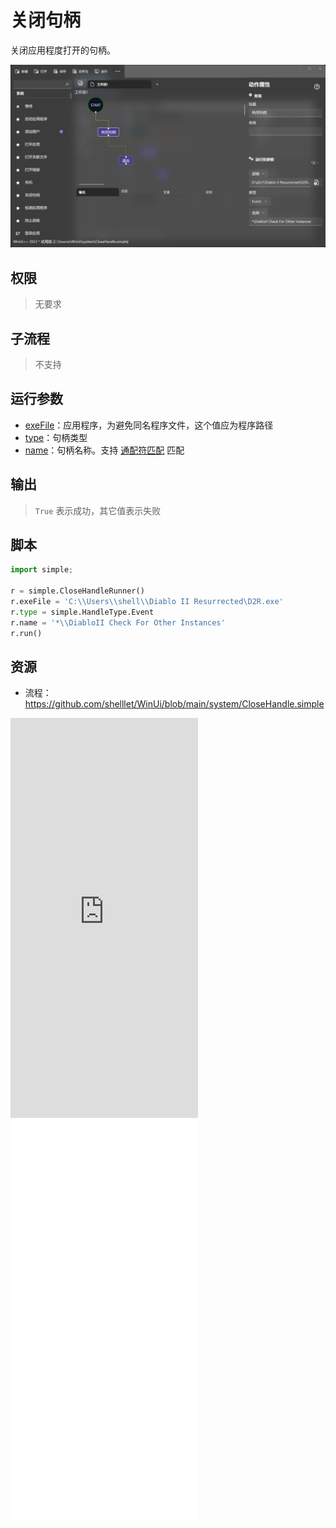 # 关闭句柄 
关闭应用程度打开的句柄。

![CloseHandle](./images/10.png ':size=90%')

## 权限
> 无要求

## 子流程

> 不支持


## 运行参数

* [exeFile](./types/Path.md)：应用程序，为避免同名程序文件，这个值应为程序路径
* [type](./enums/HandleType.md)：句柄类型
* [name](./types/String.md)：句柄名称。支持 [通配符匹配](./intro/workflow/wildcard.md) 匹配

## 输出

>  `True` 表示成功，其它值表示失败

## 脚本

```python
import simple;

r = simple.CloseHandleRunner()
r.exeFile = 'C:\\Users\\shell\\Diablo II Resurrected\D2R.exe'
r.type = simple.HandleType.Event
r.name = '*\\DiabloII Check For Other Instances'
r.run()
```

## 资源

* 流程：https://github.com/shelllet/WinUi/blob/main/system/CloseHandle.simple

<iframe type="text/html" height="640px" src="https://www.youtube.com/embed/Kj_zEqtAozU" frameborder="0"></iframe>

<iframe src="//player.bilibili.com/player.html?bvid=BV1w14y1o7Zx&page=1&autoplay=0" height='640px' scrolling="no" border="0" frameborder="no" framespacing="0" allowfullscreen="true"></iframe>